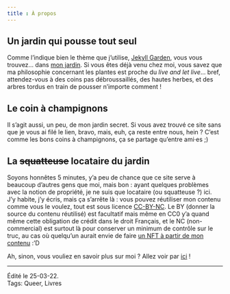 ```yaml
---
title : À propos
---
```

## Un jardin qui pousse tout seul
Comme l’indique bien le thème que j’utilise, [Jekyll Garden](https://github.com/Jekyll-Garden/jekyll-garden.github.io), vous vous trouvez… dans [mon jardin](https://maggieappleton.com/garden-history "Maggie Appleton : A Brief History & Ethos of the Digital Garden"). Si vous êtes déjà venu chez moi, vous savez que ma philosophie concernant les plantes est proche du *live and let live*… bref, attendez-vous à des coins pas débroussaillés, des hautes herbes, et des arbres tordus en train de pousser n’importe comment !

## Le coin à champignons
Il s’agit aussi, un peu, de mon jardin secret. Si vous avez trouvé ce site sans que je vous ai filé le lien, bravo, mais, euh, ça reste entre nous, hein ? C’est comme les bons coins à champignons, ça se partage qu’entre ami·es ;)

## La <s>squatteuse</s> locataire du jardin
Soyons honnêtes 5 minutes, y’a peu de chance que ce site serve à beaucoup d’autres gens que moi, mais bon : ayant quelques problèmes avec la notion de propriété, je ne suis que locataire (ou squatteuse ?) ici.  
J’y habite, j’y écris, mais ça s’arrête là : vous pouvez réutiliser mon contenu comme vous le voulez, tout est sous licence [CC-BY-NC](https://creativecommons.org/licenses/by-nc/2.0/deed.fr "Creative Commons : CC-BY-NC"). Le BY (donner la source du contenu réutilisé) est facultatif mais même en CC0 y’a quand même cette obligation de crédit dans le droit Français, et le NC (non-commercial) est surtout là pour conserver un minimum de contrôle sur le truc, au cas où quelqu’un aurait envie de faire [un NFT à partir de mon contenu](https://framablog.org/2021/09/23/comment-se-faire-10-000-boules-sur-le-dos-dun-artiste-libre/ "David Revoy : N’achetez pas les NFT « Dream Cats »") :’D

Ah, sinon, vous vouliez en savoir plus sur moi ? Allez voir par [ici](../notes/Yazae "Mes notes : Yazae") !

-----
Édité le 25-03-22.  
Tags: Queer, Livres

